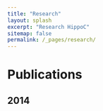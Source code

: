 ```yaml
---
title: "Research"
layout: splash
excerpt: "Research HippoC"
sitemap: false
permalink: /_pages/research/
---
```

<h1>Publications</h1>
<h2>2014</h2>

